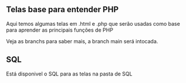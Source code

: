 ## Telas base para entender PHP

Aqui temos algumas telas em .html e .php que serão usadas como base
para aprender as principais funções de PHP

Veja as branchs para saber mais, a branch main será intocada.

## SQL 

Está disponivel o SQL para as telas na pasta de SQL